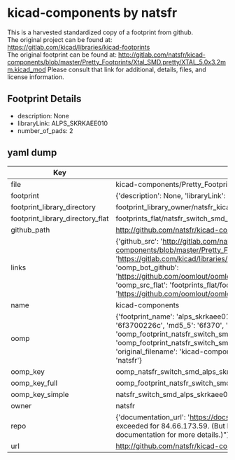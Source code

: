 # kicad-components by natsfr  
This is a harvested standardized copy of a footprint from github.  
The original project can be found at:  
https://gitlab.com/kicad/libraries/kicad-footprints  
The original footprint can be found at:
http://gitlab.com/natsfr/kicad-components/blob/master/Pretty_Footprints/Xtal_SMD.pretty/XTAL_5.0x3.2mm.kicad_mod
Please consult that link for additional, details, files, and license information.  
## Footprint Details
* description: None  
* libraryLink: ALPS_SKRKAEE010  
* number_of_pads: 2  
## yaml dump  
| Key | Value |  
| --- | --- |  
| file | kicad-components/Pretty_Footprints/Switch_SMD.pretty/ALPS_SKRKAEE010.kicad_mod |  
| footprint | {'description': None, 'libraryLink': 'ALPS_SKRKAEE010', 'number_of_pads': 2} |  
| footprint_library_directory | footprint_library_owner/natsfr_kicad-components |  
| footprint_library_directory_flat | footprints_flat/natsfr_switch_smd_alps_skrkaee010/working |  
| github_path | http://github.com/natsfr/kicad-components/blob/master/Pretty_Footprints/Switch_SMD.pretty/ALPS_SKRKAEE010.kicad_mod |  
| links | {'github_src': 'http://gitlab.com/natsfr/kicad-components/blob/master/Pretty_Footprints/Xtal_SMD.pretty/XTAL_5.0x3.2mm.kicad_mod', 'github_src_repo': 'https://gitlab.com/kicad/libraries/kicad-footprints', 'oomp_bot': 'footprints/natsfr_switch_smd_alps_skrkaee010/working', 'oomp_bot_github': 'https://github.com/oomlout/oomlout_oomp_footprint_bot/tree/main/footprints/natsfr_switch_smd_alps_skrkaee010/working', 'oomp_src_flat': 'footprints_flat/footprints_flat/natsfr_switch_smd_alps_skrkaee010/working', 'oomp_src_flat_github': 'https://github.com/oomlout/oomlout_oomp_footprint_src/tree/main/footprints_flat/natsfr_switch_smd_alps_skrkaee010/working'} |  
| name | kicad-components |  
| oomp | {'footprint_name': 'alps_skrkaee010', 'library_name': 'switch_smd', 'md5': '6f3700226c3b781852ea96202579ebb5', 'md5_10': '6f3700226c', 'md5_5': '6f370', 'md5_6': '6f3700', 'oomp_key': 'oomp_natsfr_switch_smd_alps_skrkaee010', 'oomp_key_extra': 'oomp_footprint_natsfr_switch_smd_alps_skrkaee010', 'oomp_key_full': 'oomp_footprint_natsfr_switch_smd_alps_skrkaee010_6f3700', 'oomp_key_simple': 'natsfr_switch_smd_alps_skrkaee010', 'original_filename': 'kicad-components/Pretty_Footprints/Switch_SMD.pretty/ALPS_SKRKAEE010.kicad_mod', 'owner_name': 'natsfr'} |  
| oomp_key | oomp_natsfr_switch_smd_alps_skrkaee010 |  
| oomp_key_full | oomp_footprint_natsfr_switch_smd_alps_skrkaee010 |  
| oomp_key_simple | natsfr_switch_smd_alps_skrkaee010 |  
| owner | natsfr |  
| repo | {'documentation_url': 'https://docs.github.com/rest/overview/resources-in-the-rest-api#rate-limiting', 'message': "API rate limit exceeded for 84.66.173.59. (But here's the good news: Authenticated requests get a higher rate limit. Check out the documentation for more details.)"} |  
| url | http://github.com/natsfr/kicad-components |  

